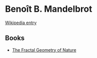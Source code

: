 # Benoît B. Mandelbrot

[Wikipedia entry](https://en.wikipedia.org/wiki/Benoît_B._Mandelbrot)

## Books

- [The Fractal Geometry of Nature](The_Fractal_Geometry_of_Nature.md)
